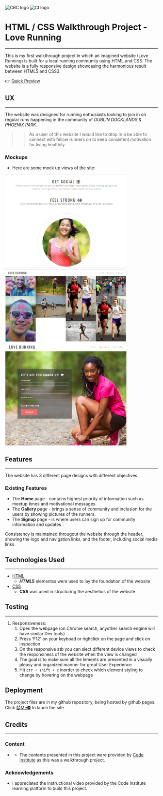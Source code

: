 ![CBC logo](https://canadianbusinesscollege.com/wp-content/uploads/2020/09/CBC-New-Logo-Website.png)
![CI logo](https://codeinstitute.s3.amazonaws.com/fullstack/ci_logo_small.png)

# HTML / CSS Walkthrough Project - Love Running
---
This is my first walkthrough project in which an imagined website (Love Running) is built for a local running community using HTML and CSS. The website is a fully responsive design showcasing the harmonious result between HTML5 and CSS3.

👉 [Quick Preview](https://kmadjei.github.io/HTMLCSS-Project-LoveRunning/)
 
## UX
---
 
The website was designed for running enthusiasts looking to join in on regular runs happening in the community of _DUBLIN DOCKLANDS & PHOENIX PARK_. 

>> As a user of this website I would like to drop in a be able to connect with fellow runners on to keep consistent motivation for living healthily.


### Mockups
- Here are some mock up views of the site:
<img src="https://github.com/kmadjei/HTMLCSS-Project-LoveRunning/blob/main/assets/img/love-running2.png?raw=true" alt="Mockup-1" width="400px" heigth="300px" margin="5px"> 
<img src="https://github.com/kmadjei/HTMLCSS-Project-LoveRunning/blob/main/assets/img/love-running3.png?raw=true" alt="Mockup-2" width="400px" heigth="300px"> 
<img src="https://github.com/kmadjei/HTMLCSS-Project-LoveRunning/blob/main/assets/img/love-running4.png?raw=true" alt="Mockup-3" width="400px" heigth="300px">

## Features
---

The website has 3 different page designs with different objectives.
 
### Existing Features
- The **Home** page - contains highest priority of information such as meetup times and motivational messages.
- The **Gallery** page - brings a sense of community and inclusion for the users by showing pictures of the runners.
- The **Signup** page - is where users can sign up for community information and updates .

Consistency is maintained througout the website through the header, showing the logo and navigation links, and the footer, including social media links.

## Technologies Used
---

- [HTML](https://www.w3schools.com/html/default.asp)
    - _**HTML5**_ elementss were used to lay the foundation of the website
- [CSS](https://www.w3schools.com/css/default.asp)
     - _**CSS**_ was used in structuring the aesthetics of the website

## Testing
---

1. Responsiveness:
    1. Open the webpage (on Chrome search, anyother search engine will have similar Dev tools)
    2. Press 'F12' on your keyboad or righclick on the page and click on inspection
    3. On the responsive atb you can slect different device views to check the responsiness of the website when the view is changed
    4. The goal is to make sure all the lements are presented in a visually pleasy and organized manner for great User Experience
    5. Hit ```ctr + shift + c``` inorder to check which element styling to change by hovering on the webpage

## Deployment

The project files are in my github repository, being hosted by github pages.
Click [😈Me👽](https://kmadjei.github.io/HTMLCSS-Project-LoveRunning/) to lauch the site


## Credits
---

### Content
- - The contents presented in this project were provided by [Code Institute](https://github.com/Code-Institute-Solutions/Love-Running-Solutions/tree/master/08_responsive_elements/05_responsive_gallery) as this was a walkthrough project.

### Acknowledgements

- I appreciated the instructional video provided by the Code Institute learning platform to build this project.
